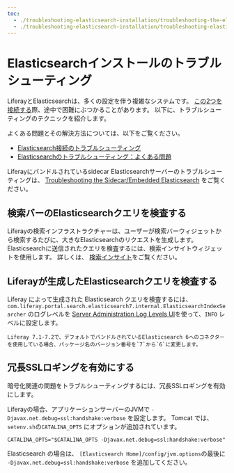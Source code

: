 ```yaml
---
toc:
  - ./troubleshooting-elasticsearch-installation/troubleshooting-the-elasticsearch-connection.md
  - ./troubleshooting-elasticsearch-installation/troubleshooting-elasticsearch-common-issues.md
---
```

# Elasticsearchインストールのトラブルシューティング

LiferayとElasticsearchは、多くの設定を伴う複雑なシステムです。 [この2つを接続する](./getting-started-with-elasticsearch.md)際、途中で困難にぶつかることがあります。 以下に、トラブルシューティングのテクニックを紹介します。

よくある問題とその解決方法については、以下をご覧ください。

- [Elasticsearch接続のトラブルシューティング](./troubleshooting-elasticsearch-installation/troubleshooting-the-elasticsearch-connection.md)
- [Elasticsearchのトラブルシューティング：よくある問題](./troubleshooting-elasticsearch-installation/troubleshooting-elasticsearch-common-issues.md)

Liferayにバンドルされているsidecar Elasticsearchサーバーのトラブルシューティングは、 [Troubleshooting the Sidecar/Embedded Elasticsearch](./using-the-sidecar-or-embedded-elasticsearch.md#troubleshooting-the-sidecar-embedded-elasticsearch) をご覧ください。

## 検索バーのElasticsearchクエリを検査する

Liferayの検索インフラストラクチャーは、ユーザーが検索バーウィジェットから検索するたびに、大きなElasticsearchのリクエストを生成します。 Elasticsearchに送信されたクエリを検査するには、検索インサイトウィジェットを使用します。 詳しくは、 [検索インサイト](../../search-pages-and-widgets/search-insights.md)をご覧ください。

## Liferayが生成したElasticsearchクエリを検査する

Liferay によって生成された Elasticsearch クエリを検査するには、 `com.liferay.portal.search.elasticsearch7.internal.ElasticsearchIndexSearcher` のログレベルを [Server Administration Log Levels UI](../../../system-administration/using-the-server-administration-panel/configuring-logging.md)を使って、`INFO` レベルに設定します。

```{tip}
Liferay 7.1-7.2で、デフォルトでバンドルされているElasticsearch 6へのコネクターを使用している場合、パッケージ名のバージョン番号を`7`から`6`に変更します。
```

## 冗長SSLロギングを有効にする

暗号化関連の問題をトラブルシューティングするには、冗長SSLロギングを有効にします。

Liferayの場合、アプリケーションサーバーのJVMで `-Djavax.net.debug=ssl:handshake:verbose` を設定します。 Tomcat では、`setenv.sh`の`CATALINA_OPTS` にオプションが追加されています。

```properties
CATALINA_OPTS="$CATALINA_OPTS -Djavax.net.debug=ssl:handshake:verbose"
```

Elasticsearch の場合は、 `[Elasticsearch Home]/config/jvm.options`の最後に `-Djavax.net.debug=ssl:handshake:verbose` を追加してください。
